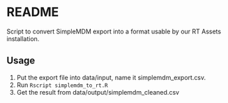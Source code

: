 # README

Script to convert SimpleMDM export into a format usable by our RT Assets installation.

## Usage

1. Put the export file into data/input, name it simplemdm_export.csv.
2. Run `Rscript simplemdm_to_rt.R`
3. Get the result from data/output/simplemdm_cleaned.csv
